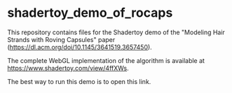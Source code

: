 # shadertoy_demo_of_rocaps
This repository contains files for the Shadertoy demo of the "Modeling Hair Strands with Roving Capsules" paper (https://dl.acm.org/doi/10.1145/3641519.3657450).

The complete WebGL implementation of the algorithm is available at https://www.shadertoy.com/view/4ffXWs.

The best way to run this demo is to open this link.

